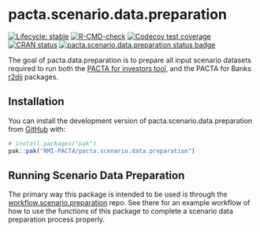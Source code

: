 
<!-- README.md is generated from README.Rmd. Please edit that file -->

# pacta.scenario.data.preparation

<!-- badges: start -->

[![Lifecycle: stable](https://img.shields.io/badge/lifecycle-stable-brightgreen.svg)](https://lifecycle.r-lib.org/articles/stages.html#stable)
[![R-CMD-check](https://github.com/RMI-PACTA/pacta.scenario.data.preparation/actions/workflows/R-CMD-check.yaml/badge.svg)](https://github.com/RMI-PACTA/pacta.scenario.data.preparation/actions/workflows/R-CMD-check.yaml)
[![Codecov test
coverage](https://codecov.io/gh/RMI-PACTA/pacta.scenario.data.preparation/branch/main/graph/badge.svg)](https://app.codecov.io/gh/RMI-PACTA/pacta.scenario.data.preparation?branch=main)
[![CRAN status](https://www.r-pkg.org/badges/version/pacta.scenario.data.preparation)](https://CRAN.R-project.org/package=pacta.scenario.data.preparation)
[![pacta.scenario.data.preparation status badge](https://rmi-pacta.r-universe.dev/badges/pacta.scenario.data.preparation)](https://rmi-pacta.r-universe.dev/ui#package:pacta.scenario.data.preparation)
<!-- badges: end -->

The goal of pacta.data.preparation is to prepare all input scenario
datasets required to run both the [PACTA for investors
tool](https://rmi-pacta.github.io/pactaverse/), and the PACTA for Banks
[r2dii](https://rmi-pacta.github.io/r2dii.analysis/) packages.

## Installation

You can install the development version of
pacta.scenario.data.preparation from [GitHub](https://github.com/) with:

``` r
# install.packages("pak")
pak::pak("RMI-PACTA/pacta.scenario.data.preparation")
```

## Running Scenario Data Preparation

The primary way this package is intended to be used is through the
[workflow.scenario.preparation](https://github.com/RMI-PACTA/workflow.scenario.preparation)
repo. See there for an example workflow of how to use the functions of
this package to complete a scenario data preparation process properly.
